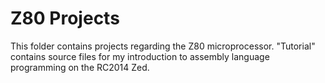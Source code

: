 # Z80 Projects

This folder contains projects regarding the Z80 microprocessor. "Tutorial" contains source files for my introduction to assembly language programming on the RC2014 Zed.
 
